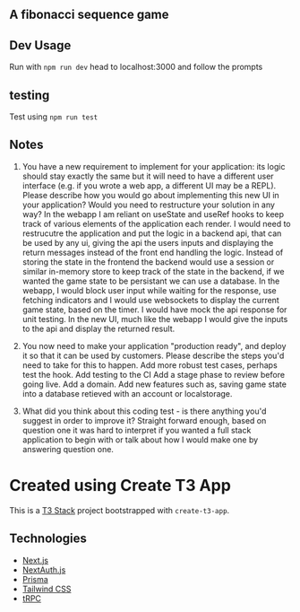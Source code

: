 ## A fibonacci sequence game

## Dev Usage
Run with `npm run dev`
head to localhost:3000 and follow the prompts

## testing

Test using `npm run test`

## Notes
1. You have a new requirement to implement for your application: its logic should stay exactly the same but it will need to have a different user interface (e.g. if you wrote a web app, a different UI may be a REPL).
Please describe how you would go about implementing this new UI in your application?
Would you need to restructure your solution in any way?
In the webapp I am reliant on useState and useRef hooks to keep track of various elements of the application each render.
I would need to restrucutre the application and put the logic in a backend api, that can be used by any ui, giving the api the users inputs and displaying the return messages instead of the front end handling the logic. Instead of storing the state in the frontend the backend would use a session or similar in-memory store to keep track of the state in the backend, if we wanted the game state to be persistant we can use a database.
In the webapp, I would block user input while waiting for the response, use fetching indicators and I would use websockets to display the current game state, based on the timer.
I would have mock the api response for unit testing. 
In the new UI, much like the webapp I would give the inputs to the api and display the returned result.


2. You now need to make your application "production ready", and deploy it so that it can be used by customers.
Please describe the steps you'd need to take for this to happen.
Add more robust test cases, perhaps test the hook.
Add testing to the CI
Add a stage phase to review before going live.
Add a domain.
Add new features such as, saving game state into a database retieved with an account or localstorage.


3. What did you think about this coding test - is there anything you'd suggest in order to improve it?
Straight forward enough, based on question one it was hard to interpret if you wanted a full stack application to begin with or talk about how I would make one by answering question one.


# Created using Create T3 App

This is a [T3 Stack](https://create.t3.gg/) project bootstrapped with `create-t3-app`.

## Technologies
- [Next.js](https://nextjs.org)
- [NextAuth.js](https://next-auth.js.org)
- [Prisma](https://prisma.io)
- [Tailwind CSS](https://tailwindcss.com)
- [tRPC](https://trpc.io)


